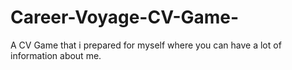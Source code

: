 # Career-Voyage-CV-Game-
A CV Game that i prepared for myself where you can have a lot of information about me.
